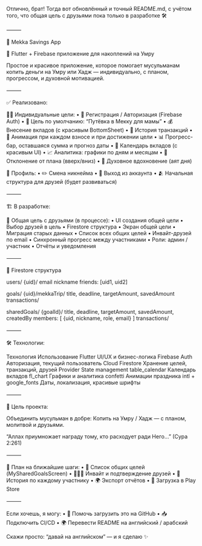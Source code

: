 Отлично, брат! Тогда вот обновлённый и точный README.md, с учётом того, что общая цель с друзьями пока только в разработке 🛠️

⸻

🕋 Mekka Savings App

📱 Flutter + Firebase приложение для накоплений на Умру

Простое и красивое приложение, которое помогает мусульманам копить деньги на Умру или Хадж — индивидуально, с планом, прогрессом, и духовной мотивацией.

⸻

✅ Реализовано:

🧍‍♂️ Индивидуальные цели:
•	🔐 Регистрация / Авторизация (Firebase Auth)
•	🕌 Цель по умолчанию: “Путёвка в Мекку для мамы”
•	💰 Внесение вкладов (с красивым BottomSheet)
•	🧾 История транзакций
•	🎊 Анимация при каждом взносе и при достижении цели
•	📊 Прогресс-бар, оставшаяся сумма и прогноз даты
•	📅 Календарь вкладов (с красивым UI)
•	📈 Аналитика: графики по дням и месяцам
•	🔮 Отклонение от плана (вверх/вниз)
•	📖 Духовное вдохновение (аят дня)

👤 Профиль:
•	✏️ Смена никнейма
•	🚪 Выход из аккаунта
•	🫂 Начальная структура для друзей (будет развиваться)

⸻

🏗 В разработке:

🕌 Общая цель с друзьями (в процессе):
•	UI создания общей цели
•	Выбор друзей в цель
•	Firestore структура
•	Экран общей цели
•	Миграция старых данных
•	Список всех общих целей
•	Инвайт-друзей по email
•	Синхронный прогресс между участниками
•	Роли: админ / участник
•	Отчёты и уведомления

⸻

🧱 Firestore структура

users/
{uid}/
email
nickname
friends: [uid1, uid2]

goals/
{uid}/mekkaTrip/
title, deadline, targetAmount, savedAmount
transactions/

sharedGoals/
{goalId}/
title, deadline, targetAmount, savedAmount, createdBy
members: [ {uid, nickname, role, email} ]
transactions/



⸻

🛠️ Технологии:

Технология	Использование
Flutter	UI/UX и бизнес-логика
Firebase Auth	Авторизация, текущий пользователь
Cloud Firestore	Хранение целей, транзакций, друзей
Provider	State management
table_calendar	Календарь вкладов
fl_chart	Графики и аналитика
confetti	Анимации праздника
intl + google_fonts	Даты, локализация, красивые шрифты



⸻

📌 Цель проекта:

Объединить мусульман в добре:
Копить на Умру / Хадж — с планом, молитвой и друзьями.

“Аллах приумножает награду тому, кто расходует ради Него…” (Сура 2:261)

⸻

📆 План на ближайшие шаги:
•	📍 Список общих целей (MySharedGoalsScreen)
•	🧑‍🤝‍🧑 Инвайт и подтверждение друзей
•	🧾 История по каждому участнику
•	🌍 Экспорт отчётов
•	📱 Загрузка в Play Store

⸻

Если хочешь, я могу:
•	📄 Помочь загрузить это на GitHub
•	📥 Подключить CI/CD
•	🌍 Перевести README на английский / арабский

Скажи просто: “давай на английском” — и я сделаю ✨